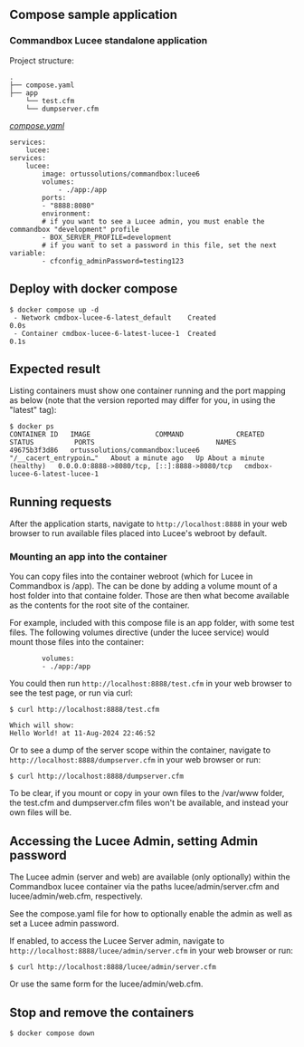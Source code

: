 ## Compose sample application
### Commandbox Lucee standalone application

Project structure:
```
.
├── compose.yaml
├── app
    └── test.cfm
    └── dumpserver.cfm

```

[_compose.yaml_](compose.yaml)
```
services:
    lucee: 
services:
    lucee: 
        image: ortussolutions/commandbox:lucee6
        volumes:
            - ./app:/app
        ports:
        - "8888:8080"
        environment:
        # if you want to see a Lucee admin, you must enable the commandbox "development" profile
        - BOX_SERVER_PROFILE=development
        # if you want to set a password in this file, set the next variable:
        - cfconfig_adminPassword=testing123
```

## Deploy with docker compose

```
$ docker compose up -d
 - Network cmdbox-lucee-6-latest_default    Created                                                                0.0s
 - Container cmdbox-lucee-6-latest-lucee-1  Created                                                                0.1s
```

## Expected result

Listing containers must show one container running and the port mapping as below (note that the version reported may differ for you, in using the "latest" tag):
```
$ docker ps
CONTAINER ID   IMAGE                COMMAND             CREATED          STATUS          PORTS                              NAMES
49675b3f3d86   ortussolutions/commandbox:lucee6   "/__cacert_entrypoin…"   About a minute ago   Up About a minute (healthy)   0.0.0.0:8888->8080/tcp, [::]:8888->8080/tcp   cmdbox-lucee-6-latest-lucee-1
```

## Running requests

After the application starts, navigate to `http://localhost:8888` in your web browser to run available files placed into Lucee's webroot by default. 

### Mounting an app into the container

You can copy files into the container webroot (which for Lucee in Commandbox is /app). The can be done by adding a volume mount of a host folder into that containe folder. Those are then what become available as the contents for the root site of the container.

For example, included with this compose file is an app folder, with some test files. The following volumes directive (under the lucee service) would mount those files into the container:
    
            volumes:
            - ./app:/app

You could then run `http://localhost:8888/test.cfm` in your web browser to see the test page, or run via curl:
```
$ curl http://localhost:8888/test.cfm

Which will show:
Hello World! at 11-Aug-2024 22:46:52
```
Or to see a dump of the server scope within the container, navigate to `http://localhost:8888/dumpserver.cfm` in your web browser or run:
```
$ curl http://localhost:8888/dumpserver.cfm
```

To be clear, if you mount or copy in your own files to the /var/www folder, the test.cfm and dumpserver.cfm files won't be available, and instead your own files will be. 

## Accessing the Lucee Admin, setting Admin password

The Lucee admin (server and web) are available (only optionally) within the Commandbox lucee container via the paths lucee/admin/server.cfm and lucee/admin/web.cfm, respectively.

See the compose.yaml file for how to optionally enable the admin as well as set a Lucee admin password.

If enabled, to access the Lucee Server admin, navigate to `http://localhost:8888/lucee/admin/server.cfm` in your web browser or run:
```
$ curl http://localhost:8888/lucee/admin/server.cfm
```

Or use the same form for the lucee/admin/web.cfm. 

## Stop and remove the containers
```
$ docker compose down
```